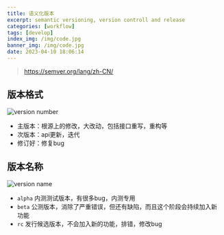```yaml
---
title: 语义化版本
excerpt: semantic versioning, version controll and release
categories: [workflow]
tags: [develop]
index_img: /img/code.jpg
banner_img: /img/code.jpg
date: 2023-04-10 18:06:14
---
```


> https://semver.org/lang/zh-CN/

## 版本格式

![version number](/img/develop/version-num.webp)

- 主版本：根源上的修改，大改动，包括接口重写，重构等
- 次版本：api更新，迭代
- 修订好：修复bug

## 版本名称

![version name](/img/develop/version-name.webp)

- `alpha` 内测测试版本，有很多bug，内测专用
- `beta` 公测版本，消除了严重错误，但还有缺陷，而且这个阶段会持续加入新功能
- `rc` 发行候选版本，不会加入新的功能，排错，修改bug